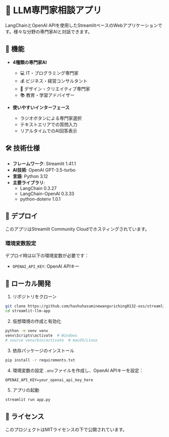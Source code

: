 # 🤖 LLM専門家相談アプリ

LangChainとOpenAI APIを使用したStreamlitベースのWebアプリケーションです。様々な分野の専門家AIと対話できます。

## 🎯 機能

- **4種類の専門家AI**
  - 💻 IT・プログラミング専門家
  - 💰 ビジネス・経営コンサルタント
  - 🎨 デザイン・クリエイティブ専門家
  - 📚 教育・学習アドバイザー

- **使いやすいインターフェース**
  - ラジオボタンによる専門家選択
  - テキストエリアでの質問入力
  - リアルタイムでのAI回答表示

## 🛠️ 技術仕様

- **フレームワーク**: Streamlit 1.41.1
- **AI技術**: OpenAI GPT-3.5-turbo
- **言語**: Python 3.12
- **主要ライブラリ**: 
  - LangChain 0.3.27
  - LangChain-OpenAI 0.3.33
  - python-dotenv 1.0.1

## 🚀 デプロイ

このアプリはStreamlit Community Cloudでホスティングされています。

### 環境変数設定

デプロイ時は以下の環境変数が必要です：

- `OPENAI_API_KEY`: OpenAI APIキー

## 📝 ローカル開発

1. リポジトリをクローン
```bash
git clone https://github.com/hashuhasuminewanguriching0132-oss/streamlit-llm-app.git
cd streamlit-llm-app
```

2. 仮想環境の作成と有効化
```bash
python -m venv venv
venv\Scripts\activate  # Windows
# source venv/bin/activate  # macOS/Linux
```

3. 依存パッケージのインストール
```bash
pip install -r requirements.txt
```

4. 環境変数の設定
`.env`ファイルを作成し、OpenAI APIキーを設定：
```
OPENAI_API_KEY=your_openai_api_key_here
```

5. アプリの起動
```bash
streamlit run app.py
```

## 📄 ライセンス

このプロジェクトはMITライセンスの下で公開されています。